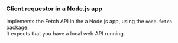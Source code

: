 ### Client requestor in a Node.js app 

Implements the Fetch API in the a Node.js app, using the `node-fetch` package.  
It expects that you have a local web API running.  

<br>
